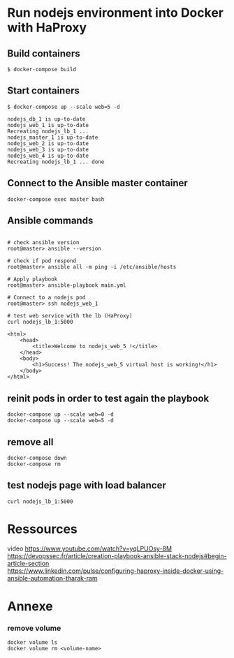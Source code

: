 # Run nodejs environment into Docker with HaProxy

## Build containers
```
$ docker-compose build
```
## Start containers
```
$ docker-compose up --scale web=5 -d

nodejs_db_1 is up-to-date
nodejs_web_1 is up-to-date
Recreating nodejs_lb_1 ... 
nodejs_master_1 is up-to-date
nodejs_web_2 is up-to-date
nodejs_web_3 is up-to-date
nodejs_web_4 is up-to-date
Recreating nodejs_lb_1 ... done
```

## Connect to the Ansible master container

```
docker-compose exec master bash
```

## Ansible commands
```

# check ansible version
root@master> ansible --version

# check if pod respond
root@master> ansible all -m ping -i /etc/ansible/hosts

# Apply playbook
root@master> ansible-playbook main.yml

# Connect to a nodejs pod
root@master> ssh nodejs_web_1

# test web service with the lb (HaProxy)
curl nodejs_lb_1:5000

<html>
    <head>
        <title>Welcome to nodejs_web_5 !</title>
    </head>
    <body>
        <h1>Success! The nodejs_web_5 virtual host is working!</h1>
    </body>
</html>
```

## reinit pods in order to test again the playbook
```
docker-compose up --scale web=0 -d
docker-compose up --scale web=5 -d
```


## remove all
```
docker-compose down
docker-compose rm
```

## test nodejs page with load balancer
```
curl nodejs_lb_1:5000
```

# Ressources
video
<https://www.youtube.com/watch?v=yqLPUOsy-8M><br>
<https://devopssec.fr/article/creation-playbook-ansible-stack-nodejs#begin-article-section><br>
<https://www.linkedin.com/pulse/configuring-haproxy-inside-docker-using-ansible-automation-tharak-ram>


# Annexe
### remove volume
```
docker volume ls
docker volume rm <volume-name>
```

